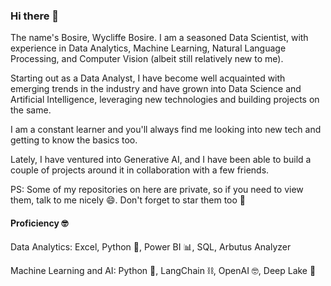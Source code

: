 ### Hi there 👋

The name's Bosire, Wycliffe Bosire. I am a seasoned Data Scientist, with experience in Data Analytics, Machine Learning, Natural Language Processing, and Computer Vision (albeit still relatively new to me). 

Starting out as a Data Analyst, I have become well acquainted with emerging trends in the industry and have grown into Data Science and Artificial Intelligence, leveraging new technologies 
and building projects on the same.

I am a constant learner and you'll always find me looking into new tech and getting to know the basics too.

Lately, I have ventured into Generative AI, and I have been able to build a couple of projects around it in collaboration with a few friends.

PS: Some of my repositories on here are private, so if you need to view them, talk to me nicely 😄. Don't forget to star them too 🌟

#### Proficiency 🤓

Data Analytics: Excel, Python 🐍, Power BI 📊, SQL, Arbutus Analyzer

Machine Learning and AI: Python 🐍, LangChain ⛓️, OpenAI 🤓, Deep Lake 🏬

